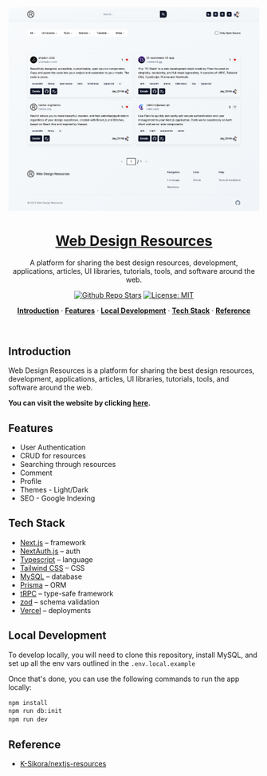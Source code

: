 <a href="https://dub.co">
  <img alt="Web Design Resources - A platform for sharing the best design resources, development, applications, articles, UI libraries, tutorials, tools, and software around the web." src="./screenshot/homepage.png">

  <h1 align="center">Web Design Resources</h1>
</a>

<p align="center">
  A platform for sharing the best design resources, development, applications, articles, UI libraries, tutorials, tools, and software around the web.
</p>

<p align="center">
    <a href="https://github.com/Jay-Ohhh/web-design-resources"><img alt="Github Repo Stars" src="https://img.shields.io/github/stars/Jay-Ohhh/web-design-resources" /></a>
    <a href="https://github.com/Jay-Ohhh/elegant-toast/blob/master/LICENSE" target="_blank" rel="nooppener noreferrer"><img alt="License: MIT" src="https://img.shields.io/github/license/Jay-Ohhh/web-design-resources?color=%2351aa38" /></a>
</p>

<p align="center">
  <a href="#introduction"><strong>Introduction</strong></a> ·
  <a href="#features"><strong>Features</strong></a> ·
  <a href="#local-development"><strong>Local Development</strong></a> ·
  <a href="#tech-stack"><strong>Tech Stack</strong></a> ·
  <a href="#reference"><strong>Reference</strong></a>
</p>
<br/>

## Introduction

Web Design Resources is a platform for sharing the best design resources, development, applications, articles, UI libraries, tutorials, tools, and software around the web.

**You can visit the website by clicking [here](https://next.web-sources.net).**

## Features

- User Authentication
- CRUD for resources
- Searching through resources
- Comment
- Profile
- Themes - Light/Dark
- SEO - Google Indexing

## Tech Stack
- [Next.js](https://nextjs.org/) – framework
- [NextAuth.js](https://next-auth.js.org/) – auth
- [Typescript](https://www.typescriptlang.org/) – language
- [Tailwind CSS](https://tailwindcss.com/) – CSS
- [MySQL](https://mysql.com/) – database
- [Prisma](https://prisma.io/) – ORM
- [tRPC](https://trpc.io/) – type-safe framework
- [zod](https://zod.dev/) – schema validation
- [Vercel](https://vercel.com/) – deployments

## Local Development

To develop locally, you will need to clone this repository, install MySQL, and set up all the env vars outlined in the `.env.local.example`

Once that's done, you can use the following commands to run the app locally:

```bash
npm install
npm run db:init
npm run dev
```

## Reference

- [K-Sikora/nextjs-resources](https://github.com/K-Sikora/nextjs-resources)


